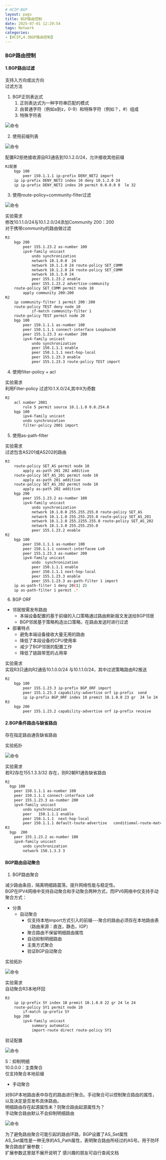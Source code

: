 ```yaml
---
# HCIP-BGP
layout: pags
title: BGP路由控制
date: 2025-07-01 12:29:54
tags: Network
categories: 
- [HCIP,4.3BGP路由控制] 
---
```


### BGP路由控制

#### 1.BGP路由过滤

支持入方向或出方向      
过滤方法        
1. BGP正则表达式        
   1. 正则表达式为一种字符串匹配的模式
   2. 由普通字符（例如a到z，0-9）和特殊字符（例如？，#）组成
   3. 特殊字符表
 <!-- more -->
![命令](../imgs/BGP/正则表达式.png)

2. 使用前缀列表

![命令](../imgs/BGP/IP-prefix.png)

 配置R2拒绝接收源自R3通告到10.1.2.0/24，允许接收其他前缀        

```bash
R2配置
    bgp 100
        peer 150.1.1.1 ip-prefix DENY_NET2 import
    ip ip-prefix DENY_NET2 index 10 deny 10.1.2.0 24
    ip ip-prefix DENY_NET2 index 20 permit 0.0.0.0 0  le 32
```

3. 使用route-policy+community-filter过滤

![命令](../imgs/BGP/IP-prefix.png)

实验需求        
修改10.1.1.0/24与10.1.2.0/24添加Community 200：200      
对于携带community的路由做过滤       

```bash
R3
    bgp 200 
        peer 155.1.23.2 as-number 100
        ipv4-family unicast
            undo synchronization
            network 10.1.0.0  24
            network 10.1.1.0 24 route-policy SET_COMM
            network 10.1.2.0 24 route-policy SET_COMM
            network 10.1.3.0 24
            peer 155.1.23.2 enable 
            peer 155.1.23.2 advertise-community
    route-policy SET_COMM permit node 10
        apply community 200:200
R2
    ip community-filter 1 permit 200：200
    route-policy TEST deny node 10 
            if-match community-filter 1
    route-policy TEST permit node 20
    bgp 100
        peer 150.1.1.1 as-number 100
        peer 150.1.1.1 connect-interface Loopback0
        peer 155.1.23.3 as-number 200
        ipv4-family unicast 
            undo synchronization 
            peer 150.1.1.1 enable 
            peer 150.1.1.1 next-hop-local
            peer 155.1.23.3 enable
            peer 155.1.23.3 route-policy TEST import
```

4. 使用filter-policy + acl

实验需求        
利用Filter-policy 过滤10.1.X.0/24,其中X为奇数

```bash
R2
    acl number 2001 
        rule 5 permit source 10.1.1.0 0.0.254.0
    bgp 100
        ipv4-family unicast 
        undo synchronzation
        filter-policy 2001 import
```

5. 使用as-path-filter

实验需求        
过滤包含AS201或AS202的路由

```bash
R3
    route-policy SET_AS permit node 10  
        apply as-path 201 202 additive 
    route-policy SET_AS_201 permit node 10
        apply as-path 201 additive
    route-policy SET_AS_202 permit node 10 
        apply as-path 202 additive
    bgp 200
        peer 155.1.23.2 as-number 100
        ipv4-family unicast  
            undo synchronization 
            network 10.1.0.0 255.255.255.0 route-policy SET_AS
            network 10.1.1.0 255.255.255.0 route-policy SET_AS_201
            network 10.1.2.0 255.2255.255.0 route-policy SET_AS_202
            network 10.1.3.0 255.255.255.0
            peer 155.1.23.2 enable
R2 
    bgp 100 
        peer 150.1.1.1 as-number 100
        peer 150.1.1.1 connect-interfacee Lo0
        peer 155.1.23.3 as-number 200
        ipv4-family unicast                   
            undo  synchronization 
            peer 150.1.1.1 enable 
            peer 150.1.1.1 next-hop-local
            peer 155.1.23.3 enable 
            peer 155.1.23.3 as-path-filter 1 import 
    ip as-path-filter 1 deny 20(1| 2)
    ip as-path-filter 1 permit .*
```

6. BGP ORF

- 邻居按需发布路由        
    - 本端设备配置的基于前缀的入口策略通过路由刷新报文发送给BGP邻居
    - BGP邻居基于策略构造出口策略，在路由发送时进行过滤
- 部署特点
    -  避免本端设备接收大量无用的路由
    -  降低了本段设备的CPU使用率
    -  减少了BGP邻居的配置工作
    -  降低了链路带宽的占用率

实验需求        
实现R3只通向R2通告10.1.0.0/24 与10.1.1.0/24，其中过滤策略路由R2推送

```bash
R2
    bgp 100
        peer 155.1.23.3 ip-prefix BGP_ORF import
        peer 155.1.23.3 capability-advertise orf ip-prefix  send
        ip ip-prefix BGP_ORF index 10 premit 10.1.0.0 23 gr  24 le 24
R3 
    bgp 200
        peer 155.1.23.2 capability-advertise orf ip-prefix receive
```

#### 2.BGP条件路由与缺省路由

存在指定路由通告缺省路由

实验拓扑

![命令](../imgs/BGP/BGP条件路由及缺省路由.png)

实验需求        
若R2存在155.1.3.3/32 存在，则R2朝R1通告缺省路由

```bash
R2
  bgp 100
    peer 150.1.1.1 as-number 100
    peer 150.1.1.1 connect-interface Lo0
    peer 155.1.23.3 as-number 200
    ipv4-family unicast
        undo synchronization
        peer   150.1.1.1 enable
        peer 150.1.1.1  next-hop-local
        peer 150.1.1.1 default-toute-advertise   conditiomal-route-match-all 150.1.3.3 32  
R3 
  bgp  200
    peer 155.1.23.2 as-number 100
    ipv4-family unicast
        undo cynchronization
        network 150.1.3.3 3
```

#### BGP路由自动聚合

1. BGP路由聚合

减少路由条目，隔离明细路震荡，提升网络性能与稳定性。        
BGP在IPV4网络中支持自动聚合和手动聚合两种方式，而IPV6网络中仅支持手动聚合方式：          

- 分类
   - 自动聚合
     - 仅支持本地import方式引入的前缀---聚合的路由必须存在本地路由表（路由来源：直连，静态，IGP）
     - 聚合路由不保留明细路由属性
     - 自动抑制明细路由
     - 主类方式聚合
     - 验证BGP自动聚合

实验拓扑

![命令](../imgs/BGP/BGP路由聚合实验.png)

实验需求        
自动聚合R3本地环回

```bash
R3
    ip ip-prefix SY index 10 premit 10.1.0.0 22 gr 24 le 24
    route-policy SY1 permit node 10
        if-match ip-prefix SY
    bgp 200
        ipv4-family unicast
            summary automatic
            import-route direct route-policy SY1
```

验证配置

![命令](../imgs/BGP/验证BGP抑制明细路由.png)

S：抑制明细     
10.0.0.0：主类聚合      
仅支持聚合本地前缀      

- 手动聚合

对BGP本地路由表中存在的路由进行聚合。手动聚合可以控制聚合路由的属性，以及决定是否发布具体路由。     
明细路由存在起源属性未？则聚合路由起源属性为？      
手动聚合路由默认不会抑制明细路由        

![命令](../imgs/BGP/BGP手动聚合.png)

为了避免路由聚合可能引起的路由环路，BGP设置了AS_Set属性     
AS_Set属性是一种无序的AS_Path属性，表明聚合路由所经过的AS号。用于防环聚合路由扩展参数：     
扩展参数这里就不展开说明了 感兴趣的朋友可自行查阅文档




